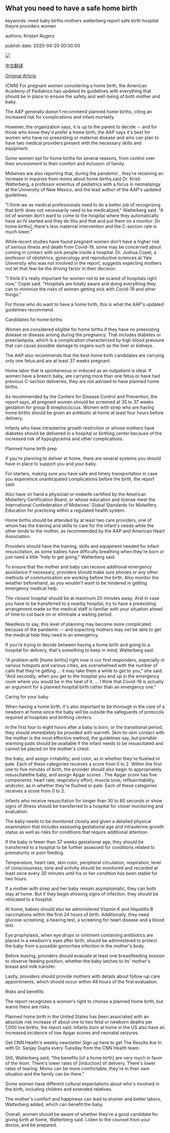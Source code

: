 ## What you need to have a safe home birth

keywords: need baby births mothers watterberg report safe birth hospital theyre providers women

authors: Kristen Rogers

publish date: 2020-04-20 00:00:00

![](https://cdn.cnn.com/cnnnext/dam/assets/181009133912-mother-baby-hands-stock-super-tease.jpg)

[中文翻译](What%20you%20need%20to%20have%20a%20safe%20home%20birth_zh.md)

[Original Article](https://edition.cnn.com/2020/04/20/health/home-birth-guidelines-coronavirus-wellness/index.html)

(CNN) For pregnant women considering a home birth, the American Academy of Pediatrics has updated its guidelines with everything that should be in place to ensure the safety and well-being of both mother and baby.

The AAP generally doesn't recommend planned home births, citing an increased risk for complications and infant mortality.

However, the organization says, it is up to the parent to decide -- and for those who know they'd prefer a home birth, the AAP says it's best for women who have no preexisting or maternal disease and who can plan to have two medical providers present with the necessary skills and equipment.

Some women opt for home births for several reasons, from control over their environment to their comfort and inclusion of family.

Midwives are also reporting that, during the pandemic , they're receiving an increase in inquiries from moms about home births,said Dr. Kristi Watterberg, a professor emeritus of pediatrics with a focus in neonatalogy at the University of New Mexico, and the lead author of the AAP's updated guidelines.

"I think we as medical professionals need to do a better job of recognizing that birth does not necessarily need to be medicalized," Watterberg said. "A lot of women don't want to come to the hospital where they automatically have an IV started and they do this and that and put them on a monitor. [In home births], there's less maternal intervention and the C-section rate is much lower."

While recent studies have found pregnant women don't have a higher risk of serious illness and death from Covid-19, some may be concerned about coming in contact with sick people inside a hospital. Dr. Joshua Copel, a professor of obstetrics, gynecology and reproductive sciences at Yale University who was not involved in the report, suggests expecting mothers not let that fear be the driving factor in their decision.

"I think it's really important for women not to be scared of hospitals right now," Copel said. "Hospitals are totally aware and doing everything they can to minimize the risks of women getting sick with Covid-19 and other things."

For those who do want to have a home birth, this is what the AAP's updated guidelines recommend.

Candidates for home births

Women are considered eligible for home births if they have no preexisting disease or disease arising during the pregnancy. That includes diabetes or preeclampsia, which is a complication characterized by high blood pressure that can cause possible damage to organs such as the liver or kidneys.

The AAP also recommends that the best home birth candidates are carrying only one fetus and are at least 37 weeks pregnant.

Home labor that is spontaneous or induced as an outpatient is ideal. If women have a breech baby, are carrying more than one fetus or have had previous C-section deliveries, they are not advised to have planned home births.

As recommended by the Centers for Disease Control and Prevention, the report says, all pregnant women should be screened at 35 to 37 weeks gestation for group B streptococcus. Women with strep who are having home births should be given an antibiotic at home at least four hours before delivery.

Infants who have intrauterine growth restriction or whose mothers have diabetes should be delivered in a hospital or birthing center because of the increased risk of hypoglycemia and other complications.

Planned home birth prep

If you're planning to deliver at home, there are several systems you should have in place to support you and your baby.

For starters, making sure you have safe and timely transportation in case you experience unanticipated complications before the birth, the report said.

Also have on hand a physician or midwife certified by the American Midwifery Certification Board, or whose education and license meet the International Confederation of Midwives' Global Standards for Midwifery Education for practicing within a regulated health system.

Home births should be attended by at least two care providers, one of whom has the training and skills to care for the infant's needs while the other tends to the mother, as recommended by the AAP and American Heart Association.

Providers should have the training, skills and equipment needed for infant resuscitation, as some babies have difficulty breathing when they're born or just need a little "help to get going," Watterberg said.

To ensure that the mother and baby can receive additional emergency assistance if necessary, providers should make sure phones or any other methods of communication are working before the birth. Also monitor the weather beforehand, as you wouldn't want to be hindered in getting emergency medical help.

The closest hospital should be at maximum 20 minutes away. And in case you have to be transferred to a nearby hospital, try to have a preexisting arrangement made so the medical staff is familiar with your situation ahead of time to cut back on or eliminate a waiting period.

Needless to say, this level of planning may become more complicated because of the pandemic -- and expecting mothers may not be able to get the medical help they need in an emergency.

If you're trying to decide between having a home birth and going to a hospital for delivery, that's something to keep in mind, Watterberg said.

"A problem with [home births] right now is our first responders, especially in various hotspots and various cities, are overwhelmed with the number of calls that they're getting ... it may take them a while to get to you," she said. "And secondly, when you get to the hospital you end up in the emergency room where you would be in the heat of it. ... I think that Covid-19 is actually an argument for a planned hospital birth rather than an emergency one."

Caring for your baby

When having a home birth, it's also important to be thorough in the care of a newborn at home since the baby will be outside the safeguards of protocols required at hospitals and birthing centers.

In the first four to eight hours after a baby is born, or the transitional period, they should immediately be provided with warmth. Skin-to-skin contact with the mother is the most effective method, the guidelines say, but portable warming pads should be available if the infant needs to be resuscitated and cannot be placed on the mother's chest.

the baby, and assign irritability; and color, as in whether they're flushed or pale. Each of these categories receives a score from 0 to 2. Within the first one to five minutes of birth, the provider should also begin to appropriately resuscitatethe baby, and assign Apgar scores . The Apgar score has five components: heart rate; respiratory effort; muscle tone; reflexirritability; andcolor, as in whether they're flushed or pale. Each of these categories receives a score from 0 to 2.

Infants who receive resuscitation for longer than 30 to 60 seconds or show signs of illness should be transferred to a hospital for closer monitoring and evaluation.

The baby needs to be monitored closely and given a detailed physical examination that includes assessing gestational age and intrauterine growth status as well as risks for conditions that require additional attention.

If the baby is fewer than 37 weeks gestational age, they should be transferred to a hospital to be further assessed for conditions related to prematurity or poor feeding.

Temperature, heart rate, skin color, peripheral circulation, respiration, level of consciousness, tone and activity should be monitored and recorded at least once every 30 minutes until his or her condition has been stable for two hours.

If a mother with strep and her baby remain asymptomatic, they can both stay at home. But if they begin showing signs of infection, they should be relocated to a hospital.

At home, babies should also be administered Vitamin K and Hepatitis B vaccinations within the first 24 hours of birth. Additionally, they need glucose screening, a hearing test, a screening for heart disease and a blood test.

Eye prophylaxis, when eye drops or ointment containing antibiotics are placed in a newborn's eyes after birth, should be administered to protect the baby from a possible gonorrhea infection in the mother's body.

Before leaving, providers should evaluate at least one breastfeeding session to observe feeding position, whether the baby latches to its' mother's breast and milk transfer.

Lastly, providers should provide mothers with details about follow-up care appointments, which should occur within 48 hours of the first evaluation.

Risks and benefits

The report recognizes a woman's right to choose a planned home birth, but warns there are risks.

Planned home birth in the United States has been associated with an absolute risk increase of about one to two fetal or newborn deaths per 1,000 live births, the report said. Infants born at home in the US also have an increased incidence of low Apgar scores and neonatal seizures.

Get CNN Health's weekly newsletter Sign up here to get The Results Are In with Dr. Sanjay Gupta every Tuesday from the CNN Health team.

Still, Watterberg said, "the benefits [of a home birth] are very much in favor of the mom. There's lower rates of [induction] of delivery. There's lower rates of tearing. Moms can be more comfortable; they're in their own situation and the family can be there."

Some women have different cultural expectations about who's involved in the birth, including children and extended relatives.

The mother's comfort and happiness can lead to shorter and better labors, Watterberg added, which can benefit the baby.

Overall, women should be aware of whether they're a good candidate for giving birth at home, Watterberg said. Listen to the counsel from your doctor, and be prepared.